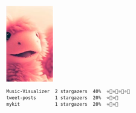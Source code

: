 ![dino](assets/dino.jpg)

```txt
Music-Visualizer  2 stargazers  40%  ⭐️🌟⭐️🌟⭐️🌟⭐️🌟
tweet-posts       1 stargazers  20%  ⭐️🌟⭐️🌟      
mykit             1 stargazers  20%  ⭐️🌟⭐️🌟      
```